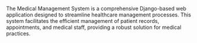 The Medical Management System is a comprehensive Django-based web application designed to streamline healthcare management processes. This system facilitates the efficient management of patient records, appointments, and medical staff, providing a robust solution for medical practices.

